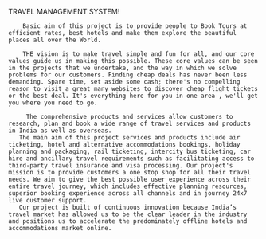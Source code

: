 TRAVEL MANAGEMENT SYSTEM!
        
        
        Basic aim of this project is to provide people to Book Tours at efficient rates, best hotels and make them explore the beautiful places all over the World.
        
        THE vision is to make travel simple and fun for all, and our core values guide us in making this possible. These core values can be seen in the projects that we undertake, and the way in which we solve problems for our customers. Finding cheap deals has never been less demanding. Spare time, set aside some cash; there's no compelling reason to visit a great many websites to discover cheap flight tickets or the best deal. It's everything here for you in one area , we'll get you where you need to go.

         The comprehensive products and services allow customers to research, plan and book a wide range of travel services and products in India as well as overseas.
       The main aim of this project services and products include air ticketing, hotel and alternative accommodations bookings, holiday planning and packaging, rail ticketing, intercity bus ticketing, car hire and ancillary travel requirements such as facilitating access to third-party travel insurance and visa processing. Our project's mission is to provide customers a one stop shop for all their travel needs. We aim to give the best possible user experience across their entire travel journey, which includes effective planning resources, superior booking experience across all channels and in journey 24x7 live customer support. 
       Our project is built of continuous innovation because India’s travel market has allowed us to be the clear leader in the industry and positions us to accelerate the predominately offline hotels and accommodations market online.

